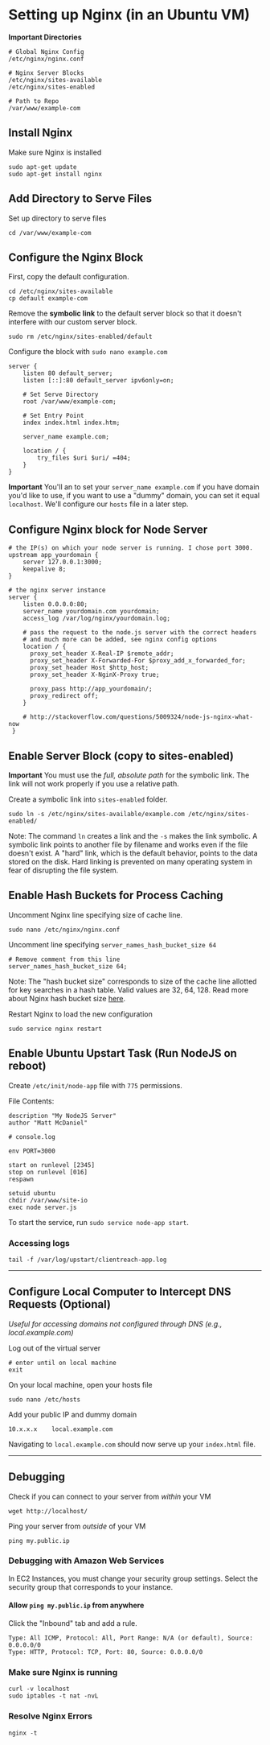 # Setting up Nginx (in an Ubuntu VM)

**Important Directories**
```
# Global Nginx Config
/etc/nginx/nginx.conf

# Nginx Server Blocks
/etc/nginx/sites-available
/etc/nginx/sites-enabled

# Path to Repo
/var/www/example-com
```

## Install Nginx

Make sure Nginx is installed
```
sudo apt-get update
sudo apt-get install nginx
```

## Add Directory to Serve Files

Set up directory to serve files
```
cd /var/www/example-com
```

## Configure the Nginx Block

First, copy the default configuration.
```
cd /etc/nginx/sites-available
cp default example-com
```

Remove the **symbolic link** to the default server block so that it doesn't interfere with our custom server block.
```
sudo rm /etc/nginx/sites-enabled/default
```

Configure the block with `sudo nano example.com`
```
server {
    listen 80 default_server;
    listen [::]:80 default_server ipv6only=on;

    # Set Serve Directory
    root /var/www/example-com;
    
    # Set Entry Point
    index index.html index.htm;

    server_name example.com;

    location / {
        try_files $uri $uri/ =404;
    }
}
```

**Important**
You'll an to set your `server_name example.com` if you have domain you'd like to use, if you want to use a "dummy" domain, you can set it equal `localhost`. We'll configure our `hosts` file in a later step.

## Configure Nginx block for Node Server
```
# the IP(s) on which your node server is running. I chose port 3000.
upstream app_yourdomain {
    server 127.0.0.1:3000;
    keepalive 8;
}

# the nginx server instance
server {
    listen 0.0.0.0:80;
    server_name yourdomain.com yourdomain;
    access_log /var/log/nginx/yourdomain.log;

    # pass the request to the node.js server with the correct headers
    # and much more can be added, see nginx config options
    location / {
      proxy_set_header X-Real-IP $remote_addr;
      proxy_set_header X-Forwarded-For $proxy_add_x_forwarded_for;
      proxy_set_header Host $http_host;
      proxy_set_header X-NginX-Proxy true;

      proxy_pass http://app_yourdomain/;
      proxy_redirect off;
    }
    
    # http://stackoverflow.com/questions/5009324/node-js-nginx-what-now
 }
 ```

## Enable Server Block (copy to sites-enabled)

**Important**
You must use the *full, absolute path* for the symbolic link. The link will not work properly if you use a relative path.

Create a symbolic link into `sites-enabled` folder. 
```
sudo ln -s /etc/nginx/sites-available/example.com /etc/nginx/sites-enabled/
```

Note: The command `ln` creates a link and the `-s` makes the link symbolic. A symbolic link points to another file by filename and works even if the file doesn't exist. A "hard" link, which is the default behavior, points to the data stored on the disk. Hard linking is prevented on many operating system in fear of disrupting the file system.

## Enable Hash Buckets for Process Caching

Uncomment Nginx line specifying size of cache line.
```
sudo nano /etc/nginx/nginx.conf
``` 

Uncomment line specifying `server_names_hash_bucket_size 64`
```
# Remove comment from this line
server_names_hash_bucket_size 64;
```

Note: The "hash bucket size" corresponds to size of the cache line allotted for key searches in a hash table. Valid values are 32, 64, 128. Read more about Nginx hash bucket size [here](http://nginx.org/en/docs/hash.html).

Restart Nginx to load the new configuration
```
sudo service nginx restart
```

## Enable Ubuntu Upstart Task (Run NodeJS on reboot)

Create `/etc/init/node-app` file with `775` permissions.

File Contents:
```
description "My NodeJS Server"
author "Matt McDaniel"

# console.log

env PORT=3000

start on runlevel [2345]
stop on runlevel [016]
respawn

setuid ubuntu
chdir /var/www/site-io
exec node server.js
```

To start the service, run `sudo service node-app start`.

### Accessing logs

```
tail -f /var/log/upstart/clientreach-app.log 
```

---

## Configure Local Computer to Intercept DNS Requests (Optional)
*Useful for accessing domains not configured through DNS (e.g., local.example.com)*

Log out of the virtual server
```
# enter until on local machine
exit
```

On your local machine, open your hosts file
```
sudo nano /etc/hosts
```

Add your public IP and dummy domain
```
10.x.x.x    local.example.com
```

Navigating to `local.example.com` should now serve up your `index.html` file.

---

## Debugging

Check if you can connect to your server from *within* your VM
```
wget http://localhost/
```

Ping your server from *outside* of your VM
```
ping my.public.ip
```

### Debugging with Amazon Web Services

In EC2 Instances, you must change your security group settings. Select the security group that corresponds to your instance.

#### Allow `ping my.public.ip` from anywhere
Click the "Inbound" tab and add a rule.
```
Type: All ICMP, Protocol: All, Port Range: N/A (or default), Source: 0.0.0.0/0
Type: HTTP, Protocol: TCP, Port: 80, Source: 0.0.0.0/0
```

### Make sure Nginx is running
```
curl -v localhost
sudo iptables -t nat -nvL
```

### Resolve Nginx Errors
```
nginx -t
```




